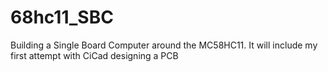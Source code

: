 # 68hc11_SBC
Building a Single Board Computer around the MC58HC11.  It will include my first attempt with CiCad designing a PCB

